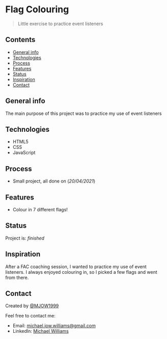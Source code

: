 # Flag Colouring
 > Little exercise to practice event listeners

## Contents
* [General info](#general-info)
* [Technologies](#technologies)
* [Process](#process)
* [Features](#features)
* [Status](#status)
* [Inspiration](#inspiration)
* [Contact](#contact)

## General info
The main purpose of this project was to practice my use of event listeners

## Technologies
* HTML5
* CSS
* JavaScript

## Process
* Small project, all done on (_20/04/2021_)

## Features
* Colour in 7 different flags!

## Status
Project is: _finished_

## Inspiration
After a FAC coaching session, I wanted to practice my use of event listeners. I always enjoyed colouring in, so I picked a few flags and went from there.

## Contact
Created by [@MJOW1999](https://github.com/MJOW1999)

Feel free to contact me: 
* Email: michael.jow.williams@gmail.com
* LinkedIn: [Michael Williams](https://www.linkedin.com/in/michael-williams-17a9b81a0)
